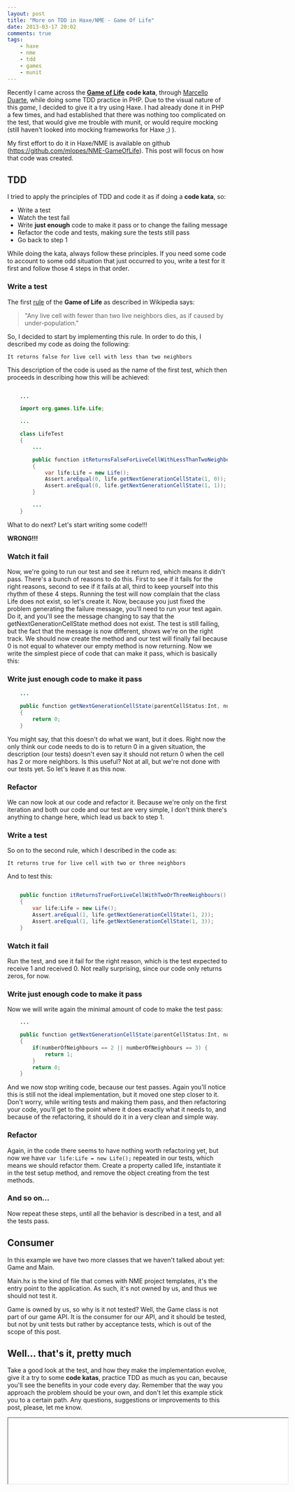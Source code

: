 ```yaml
---
layout: post
title: "More on TDD in Haxe/NME - Game Of Life"
date: 2013-03-17 20:02
comments: true
tags:
    - haxe
    - nme
    - tdd
    - games
    - munit
---
```


Recently I came across the [**Game of Life**](http://en.wikipedia.org/wiki/Conway_game_of_life) **code kata**, through [Marcello Duarte](https://twitter.com/_md), while doing some TDD practice in PHP.
Due to the visual nature of this *game*, I decided to give it a try using Haxe. I had already done it in PHP a few times, and had established that there was nothing too complicated on the test, that would give me trouble with munit, or would require mocking (still haven't looked into mocking frameworks for Haxe ;) ).


My first effort to do it in Haxe/NME is available on github (<https://github.com/mlopes/NME-GameOfLife>). This post will focus on how that code was created.

## TDD ##

I tried to apply the principles of TDD and code it as if doing a **code kata**, so:

* Write a test
* Watch the test fail
* Write **just enough** code to make it pass or to change the failing message
* Refactor the code and tests, making sure the tests still pass
* Go back to step 1

While doing the kata, always follow these principles. If you need some code to account to some odd situation that just occurred to you, write a test for it first and follow those 4 steps in that order.

### Write a test ###

The first [rule](http://en.wikipedia.org/wiki/Conway_game_of_life#Rules) of the **Game of Life** as described in Wikipedia says:

> "Any live cell with fewer than two live neighbors dies, as if caused by under-population."

So, I decided to start by implementing this rule. In order to do this, I described my code as doing the following:

`It returns false for live cell with less than two neighbors`

This description of the code is used as the name of the first test, which then proceeds in describing how this will be achieved:

```java

    ...

    import org.games.life.Life;

    ...

    class LifeTest
    {
        ...

        public function itReturnsFalseForLiveCellWithLessThanTwoNeighbours():Void
        {
            var life:Life = new Life();
            Assert.areEqual(0, life.getNextGenerationCellState(1, 0));
            Assert.areEqual(0, life.getNextGenerationCellState(1, 1));
        }

        ...
    }
```

What to do next? Let's start writing some code!!!

**WRONG!!!**

### Watch it fail ###

Now, we're going to run our test and see it return red, which means it didn't pass. There's a bunch of reasons to do this. First to see if it fails for the right reasons, second to see if it fails at all, third to keep yourself into this rhythm of these 4 steps.
Running the test will now complain that the class Life does not exist, so let's create it.
Now, because you just fixed the problem generating the failure message, you'll need to run your test again. Do it, and you'll see the message changing to say that the getNextGenerationCellState method does not exist. The test is still failing, but the fact that the message is now different, shows we're on the right track. We should now create the method and our test will finally fail because 0 is not equal to whatever our empty method is now returning.
Now we write the simplest piece of code that can make it pass, which is basically this:

### Write just enough code to make it pass ###

```java
    ...

    public function getNextGenerationCellState(parentCellStatus:Int, numberOfNeighbours:Int):Int
    {
        return 0;
    }
```

You might say, that this doesn't do what we want, but it does. Right now the only think our code needs to do is to return 0 in a given situation, the description (our tests) doesn't even say it should not return 0 when the cell has 2 or more neighbors.
Is this useful? Not at all, but we're not done with our tests yet. So let's leave it as this now.

### Refactor ###

We can now look at our code and refactor it. Because we're only on the first iteration and both our code and our test are very simple, I don't think there's anything to change here, which lead us back to step 1.

### Write a test ###

So on to the second rule, which I described in the code as:

`It returns true for live cell with two or three neighbors`

And to test this:

```java

    public function itReturnsTrueForLiveCellWithTwoOrThreeNeighbours():Void
    {
        var life:Life = new Life();
        Assert.areEqual(1, life.getNextGenerationCellState(1, 2));
        Assert.areEqual(1, life.getNextGenerationCellState(1, 3));
    }
```

### Watch it fail ###

Run the test, and see it fail for the right reason, which is the test expected to receive 1 and received 0. Not really surprising, since our code only returns zeros, for now.

### Write just enough code to make it pass ###

Now we will write again the minimal amount of code to make the test pass:

```java
    ...

    public function getNextGenerationCellState(parentCellStatus:Int, numberOfNeighbours:Int):Int
    {
        if(numberOfNeighbours == 2 || numberOfNeighbours == 3) {
            return 1;
        }
        return 0;
    }
```
And we now stop writing code, because our test passes. Again you'll notice this is still not the ideal implementation, but it moved one step closer to it. Don't worry, while writing tests and making them pass, and then refactoring your code, you'll get to the point where it does exactly what it needs to, and because of the refactoring, it should do it in a very clean and simple way.

### Refactor ###

Again, in the code there seems to have nothing worth refactoring yet, but now we have `var life:Life = new Life();` repeated in our tests, which means we should refactor them.
Create a property called life, instantiate it in the test setup method, and remove the object creating from the test methods.

### And so on... ###

Now repeat these steps, until all the behavior is described in a test, and all the tests pass.

## Consumer ##

In this example we have two more classes that we haven't talked about yet: Game and Main.

Main.hx is the kind of file that comes with NME project templates, it's the entry point to the application. As such, it's not owned by us, and thus we should not test it.

Game is owned by us, so why is it not tested? Well, the Game class is not part of our game API. It is the consumer for our API, and it should be tested, but not by unit tests but rather by acceptance tests, which is out of the scope of this post.

## Well... that's it, pretty much ##

Take a good look at the test, and how they make the implementation evolve, give it a try to some **code katas**, practice TDD as much as you can, because you'll see the benefits in your code every day. Remember that the way you approach the problem should be your own, and don't let this example stick you to a certain path. Any questions, suggestions or improvements to this post, please, let me know.

<div class="embed-responsive embed-responsive-4by3">
<iframe src="/assets/posts/js/GameOfLife/" style="width: 640px; heigth: 480px"></iframe>
</div>
